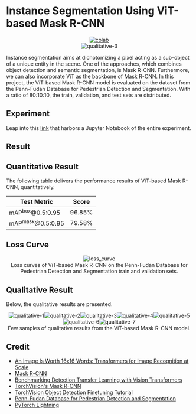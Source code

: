 # Instance Segmentation Using ViT-based Mask R-CNN

 <div align="center">
    <a href="https://colab.research.google.com/github/reshalfahsi/instance-segmentation-vit-maskrcnn/blob/master/Instance_Segmentation_Using_ViT_based_Mask_RCNN.ipynb"><img src="https://colab.research.google.com/assets/colab-badge.svg" alt="colab"></a>
    <br />
 </div>



<div align="center">
    <img src="https://github.com/reshalfahsi/instance-segmentation-vit-maskrcnn/blob/master/assets/qualitative-3.png" alt="qualitative-3" >
    </img>
    <br />
</div>


Instance segmentation aims at dichotomizing a pixel acting as a sub-object of a unique entity in the scene. One of the approaches, which combines object detection and semantic segmentation, is Mask R-CNN. Furthermore, we can also incorporate ViT as the backbone of Mask R-CNN. In this project, the ViT-based Mask R-CNN model is evaluated on the dataset from the Penn-Fudan Database for Pedestrian Detection and Segmentation. With a ratio of 80:10:10, the train, validation, and test sets are distributed.


## Experiment

Leap into this [link](https://github.com/reshalfahsi/instance-segmentation-vit-maskrcnn/blob/master/Instance_Segmentation_Using_ViT_based_Mask_RCNN.ipynb) that harbors a Jupyter Notebook of the entire experiment.


## Result

## Quantitative Result

The following table delivers the performance results of ViT-based Mask R-CNN, quantitatively.

Test Metric                    | Score
------------------------------ | -------------
mAP<sup>box</sup>@0.5:0.95     | 96.85%
mAP<sup>mask</sup>@0.5:0.95    | 79.58%


## Loss Curve

<p align="center"> <img src="https://github.com/reshalfahsi/instance-segmentation-vit-maskrcnn/blob/master/assets/loss_curve.png" alt="loss_curve" > <br /> Loss curves of ViT-based Mask R-CNN on the Penn-Fudan Database for Pedestrian Detection and Segmentation train and validation sets. </p>


## Qualitative Result

Below, the qualitative results are presented.

<p align="center"><img src="https://github.com/reshalfahsi/instance-segmentation-vit-maskrcnn/blob/master/assets/qualitative-1.png" alt="qualitative-1"><img src="https://github.com/reshalfahsi/instance-segmentation-vit-maskrcnn/blob/master/assets/qualitative-2.png" alt="qualitative-2"><img src="https://github.com/reshalfahsi/instance-segmentation-vit-maskrcnn/blob/master/assets/qualitative-3.png" alt="qualitative-3"><img src="https://github.com/reshalfahsi/instance-segmentation-vit-maskrcnn/blob/master/assets/qualitative-4.png" alt="qualitative-4"><img src="https://github.com/reshalfahsi/instance-segmentation-vit-maskrcnn/blob/master/assets/qualitative-5.png" alt="qualitative-5"><img src="https://github.com/reshalfahsi/instance-segmentation-vit-maskrcnn/blob/master/assets/qualitative-6.png" alt="qualitative-6"><img src="https://github.com/reshalfahsi/instance-segmentation-vit-maskrcnn/blob/master/assets/qualitative-7.png" alt="qualitative-7"><br /> Few samples of qualitative results from the ViT-based Mask R-CNN model.</p>


## Credit

- [An Image Is Worth 16x16 Words: Transformers for Image Recognition at Scale](https://arxiv.org/pdf/2010.11929.pdf)
- [Mask R-CNN](https://arxiv.org/pdf/1703.06870.pdf)
- [Benchmarking Detection Transfer Learning with Vision Transformers](https://arxiv.org/pdf/2111.11429.pdf)
- [TorchVision's Mask R-CNN](https://github.com/pytorch/vision/blob/main/torchvision/models/detection/mask_rcnn.py)
- [TorchVision Object Detection Finetuning Tutorial](https://pytorch.org/tutorials/intermediate/torchvision_tutorial.html)
- [Penn-Fudan Database for Pedestrian Detection and Segmentation](https://www.cis.upenn.edu/~jshi/ped_html/)
- [PyTorch Lightning](https://lightning.ai/docs/pytorch/latest/)
